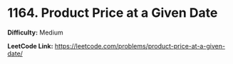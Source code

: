 # 1164. Product Price at a Given Date

**Difficulty:** Medium

**LeetCode Link:** https://leetcode.com/problems/product-price-at-a-given-date/

